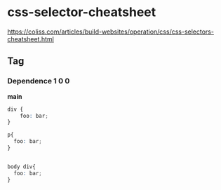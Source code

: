 # css-selector-cheatsheet


https://coliss.com/articles/build-websites/operation/css/css-selectors-cheatsheet.html

## Tag

### Dependence 1 0 0
**main**

``` SCSS
div {
    foo: bar;
}

p{
  foo: bar;
}


body div{
  foo: bar;
}

```

